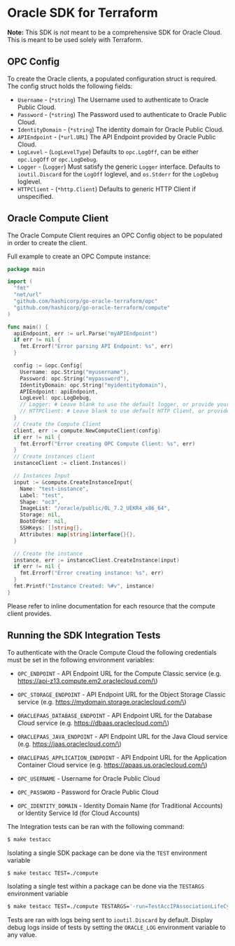 Oracle SDK for Terraform
===========================================

**Note:** This SDK is _not_ meant to be a comprehensive SDK for Oracle Cloud. This is meant to be used solely with Terraform.

OPC Config
----------

To create the Oracle clients, a populated configuration struct is required.
The config struct holds the following fields:

* `Username` - (`*string`) The Username used to authenticate to Oracle Public Cloud.
* `Password` - (`*string`) The Password used to authenticate to Oracle Public Cloud.
* `IdentityDomain` - (`*string`) The identity domain for Oracle Public Cloud.
* `APIEndpoint` - (`*url.URL`) The API Endpoint provided by Oracle Public Cloud.
* `LogLevel` - (`LogLevelType`) Defaults to `opc.LogOff`, can be either `opc.LogOff` or `opc.LogDebug`.
* `Logger` - (`Logger`) Must satisfy the generic `Logger` interface. Defaults to `ioutil.Discard` for the `LogOff` loglevel, and `os.Stderr` for the `LogDebug` loglevel.
* `HTTPClient` - (`*http.Client`) Defaults to generic HTTP Client if unspecified.

Oracle Compute Client
----------------------
The Oracle Compute Client requires an OPC Config object to be populated in order to create the client.

Full example to create an OPC Compute instance:
```go
package main

import (
  "fmt"
  "net/url"
  "github.com/hashicorp/go-oracle-terraform/opc"
  "github.com/hashicorp/go-oracle-terraform/compute"
)

func main() {
  apiEndpoint, err := url.Parse("myAPIEndpoint")
  if err != nil {
    fmt.Errorf("Error parsing API Endpoint: %s", err)
  }

  config := &opc.Config{
    Username: opc.String("myusername"),
    Password: opc.String("mypassword"),
    IdentityDomain: opc.String("myidentitydomain"),
    APIEndpoint: apiEndpoint,
    LogLevel: opc.LogDebug,
    // Logger: # Leave blank to use the default logger, or provide your own
    // HTTPClient: # Leave blank to use default HTTP Client, or provider your own
  }
  // Create the Compute Client
  client, err := compute.NewComputeClient(config)
  if err != nil {
    fmt.Errorf("Error creating OPC Compute Client: %s", err)
  }
  // Create instances client
  instanceClient := client.Instances()

  // Instances Input
  input := &compute.CreateInstanceInput{
    Name: "test-instance",
    Label: "test",
    Shape: "oc3",
    ImageList: "/oracle/public/OL_7.2_UEKR4_x86_64",
    Storage: nil,
    BootOrder: nil,
    SSHKeys: []string{},
    Attributes: map[string]interface{}{},
  }

  // Create the instance
  instance, err := instanceClient.CreateInstance(input)
  if err != nil {
    fmt.Errorf("Error creating instance: %s", err)
  }
  fmt.Printf("Instance Created: %#v", instance)
}
```

Please refer to inline documentation for each resource that the compute client provides.

Running the SDK Integration Tests
-----------------------------

To authenticate with the Oracle Compute Cloud the following credentials must be set in the following environment variables:

-	`OPC_ENDPOINT` - API Endpoint URL for the Compute Classic service (e.g. https://api-z13.compute.em2.oraclecloud.com/\)
- `OPC_STORAGE_ENDPOINT` - API Endpoint URL for the Object Storage Classic service (e.g. https://mydomain.storage.oraclecloud.com/\)
- `ORACLEPAAS_DATABASE_ENDPOINT` - API Endpoint URL for the Database Cloud service (e.g. https://dbaas.oraclecloud.com/\)
- `ORACLEPAAS_JAVA_ENDPOINT` - API Endpoint URL for the Java Cloud service (e.g. https://jaas.oraclecloud.com/\)
- `ORACLEPAAS_APPLICATION_ENDPOINT` - API Endpoint URL for the Application Container Cloud service (e.g. https://apaas.us.oraclecloud.com/\)

-	`OPC_USERNAME` - Username for Oracle Public Cloud
-	`OPC_PASSWORD` - Password for Oracle Public Cloud
-	`OPC_IDENTITY_DOMAIN` - Identity Domain Name (for Traditional Accounts) or Identity Service Id (for Cloud Accounts)


The Integration tests can be ran with the following command:
```sh
$ make testacc
```

Isolating a single SDK package can be done via the `TEST` environment variable
```sh
$ make testacc TEST=./compute
```

Isolating a single test within a package can be done via the `TESTARGS` environment variable
```sh
$ make testacc TEST=./compute TESTARGS='-run=TestAccIPAssociationLifeCycle'
```

Tests are ran with logs being sent to `ioutil.Discard` by default.
Display debug logs inside of tests by setting the `ORACLE_LOG` environment variable to any value.
